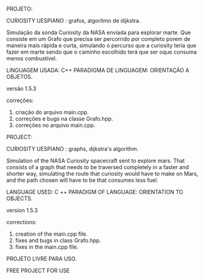 ﻿PROJETO:

CURIOSITY UESPIANO : grafos, algoritmo de dijkstra.

Simulação da sonda Curiosity da NASA enviada para explorar marte.
Que consiste em um Grafo que precisa ser percorrido por completo porem
de maneira mais rápida e curta, simulando o percurso que a curiosity teria que fazer em marte sendo que o caminho escolhido terá que ser
oque consuma menos combustível.

LINGUAGEM USADA: C++
PARADIGMA DE LINGUAGEM: ORIENTAÇÃO A OBJETOS.

versão 1.5.3

correções:

1) criação do arquivo main.cpp.
2) correções e bugs na classe Grafo.hpp.
3) correções no arquivo main.cpp.

PROJECT:

CURIOSITY UESPIANO : graphs, dijkstra's algorithm.

Simulation of the NASA Curiosity spacecraft sent to explore mars.
That consists of a graph that needs to be traversed completely
in a faster and shorter way, simulating the route that curiosity would have to make on Mars, and the path chosen will have to be
that consumes less fuel.

LANGUAGE USED: C ++
PARADIGM OF LANGUAGE: ORIENTATION TO OBJECTS.

version 1.5.3

corrections:

1) creation of the main.cpp file.
2) fixes and bugs in class Grafo.hpp.
3) fixes in the main.cpp file.

PROJETO LIVRE PARA USO.

FREE PROJECT FOR USE
